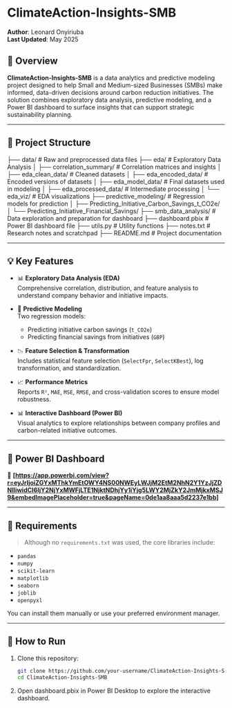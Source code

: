 # ClimateAction-Insights-SMB

**Author**: Leonard Onyiriuba  
**Last Updated**: May 2025

## 📘 Overview

**ClimateAction-Insights-SMB** is a data analytics and predictive modeling project designed to help Small and Medium-sized Businesses (SMBs) make informed, data-driven decisions around carbon reduction initiatives. The solution combines exploratory data analysis, predictive modeling, and a Power BI dashboard to surface insights that can support strategic sustainability planning.

---

## 📁 Project Structure
├── data/ # Raw and preprocessed data files
├── eda/ # Exploratory Data Analysis
│ ├── correlation_summary/ # Correlation matrices and insights
│ ├── eda_clean_data/ # Cleaned datasets
│ ├── eda_encoded_data/ # Encoded versions of datasets
│ ├── eda_model_data/ # Final datasets used in modeling
│ ├── eda_processed_data/ # Intermediate processing
│ └── eda_viz/ # EDA visualizations
├── predictive_modeling/ # Regression models for prediction
│ ├── Predicting_Initiative_Carbon_Savings_t_CO2e/
│ └── Predicting_Initiative_Financial_Savings/
├── smb_data_analysis/ # Data exploration and preparation for dashboard
├── dashboard.pbix # Power BI dashboard file
├── utils.py # Utility functions
├── notes.txt # Research notes and scratchpad
├── README.md # Project documentation


---

## 💡 Key Features

- 📊 **Exploratory Data Analysis (EDA)**  
  Comprehensive correlation, distribution, and feature analysis to understand company behavior and initiative impacts.

- 🤖 **Predictive Modeling**  
  Two regression models:
  - Predicting initiative carbon savings (`t_CO2e`)
  - Predicting financial savings from initiatives (`GBP`)

- 📉 **Feature Selection & Transformation**  
  Includes statistical feature selection (`SelectFpr`, `SelectKBest`), log transformation, and standardization.

- 📈 **Performance Metrics**  
  Reports `R²`, `MAE`, `MSE`, `RMSE`, and cross-validation scores to ensure model robustness.

- 📊 **Interactive Dashboard (Power BI)**  
  Visual analytics to explore relationships between company profiles and carbon-related initiative outcomes.

---

## 📌 Power BI Dashboard

🔗 **[https://app.powerbi.com/view?r=eyJrIjoiZGYxMThkYmEtOWY4NS00NWEyLWJjM2EtM2NhN2Y1YzJjZDNlIiwidCI6IjY2NjYxMWFjLTE1NjktNDhjYy1iYjg5LWY2MjZkY2JmMjkxMSJ9&embedImagePlaceholder=true&pageName=0de1aa8aaa5d2237e1bb]**

---

## 🧰 Requirements

> Although no `requirements.txt` was used, the core libraries include:

- `pandas`
- `numpy`
- `scikit-learn`
- `matplotlib`
- `seaborn`
- `joblib`
- `openpyxl`

You can install them manually or use your preferred environment manager.

---

## 🚀 How to Run

1. Clone this repository:
   ```bash
   git clone https://github.com/your-username/ClimateAction-Insights-SMB.git
   cd ClimateAction-Insights-SMB

2. Open dashboard.pbix in Power BI Desktop to explore the interactive dashboard.

